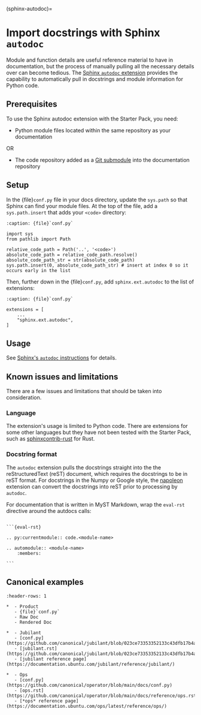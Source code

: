 (sphinx-autodoc)=

# Import docstrings with Sphinx `autodoc`

Module and function details are useful reference material to have in documentation, but the process of manually pulling all the necessary details over can become tedious. The [Sphinx `autodoc` extension](https://www.sphinx-doc.org/en/master/usage/extensions/autodoc.html) provides the capability to automatically pull in docstrings and module information for Python code.

## Prerequisites

To use the Sphinx autodoc extension with the Starter Pack, you need:

* Python module files located within the same repository as your documentation

OR

* The code repository added as a [Git submodule](https://git-scm.com/book/en/v2/Git-Tools-Submodules) into the documentation repository

## Setup

In the {file}`conf.py` file in your docs directory, update the `sys.path` so that Sphinx can find your module files. At the top of the file, add a `sys.path.insert` that adds your `<code>` directory:

```{code-block} python
:caption: {file}`conf.py`

import sys
from pathlib import Path

relative_code_path = Path('..', '<code>')
absolute_code_path = relative_code_path.resolve()
absolute_code_path_str = str(absolute_code_path)
sys.path.insert(0, absolute_code_path_str) # insert at index 0 so it occurs early in the list
```

Then, further down in the {file}`conf.py`, add `sphinx.ext.autodoc` to the list of extensions:

```{code-block} python
:caption: {file}`conf.py`

extensions = [
    ...
    "sphinx.ext.autodoc",
]
```

## Usage

See [Sphinx's `autodoc` instructions](https://www.sphinx-doc.org/en/master/usage/extensions/autodoc.html#usage) for details.

## Known issues and limitations

There are a few issues and limitations that should be taken into consideration.

### Language

The extension's usage is limited to Python code. There are extensions for some other languages but they have not been tested with the Starter Pack, such as [sphinxcontrib-rust](https://sphinxcontrib-rust.readthedocs.io/en/stable/) for Rust.

### Docstring format

The `autodoc` extension pulls the docstrings straight into the the reStructuredText (reST) document, which requires the docstrings to be in reST format. For docstrings in the Numpy or Google style, the [napoleon](https://www.sphinx-doc.org/en/master/usage/extensions/napoleon.html#module-sphinx.ext.napoleon) extension can convert the docstrings into reST prior to processing by `autodoc`.

For documentation that is written in MyST Markdown, wrap the `eval-rst` directive around the autdocs calls:

````{code-block} md

```{eval-rst}

.. py:currentmodule:: code.<module-name>

.. automodule:: <module-name>
    :members:

```
````

## Canonical examples

```{list-table} Canonical autodoc Examples
:header-rows: 1

*  - Product
   - {file}`conf.py`
   - Raw Doc
   - Rendered Doc

*  - Jubilant
   - [conf.py](https://github.com/canonical/jubilant/blob/023ce73353352133c43dfb17b4a6cfad0f3e7816/docs/conf.py)
   - [jubilant.rst](https://github.com/canonical/jubilant/blob/023ce73353352133c43dfb17b4a6cfad0f3e7816/docs/reference/jubilant.rst)
   - [jubilant reference page](https://documentation.ubuntu.com/jubilant/reference/jubilant/)

*  - Ops
   - [conf.py](https://github.com/canonical/operator/blob/main/docs/conf.py)
   - [ops.rst](https://github.com/canonical/operator/blob/main/docs/reference/ops.rst)
   - [*ops* reference page](https://documentation.ubuntu.com/ops/latest/reference/ops/)

```
